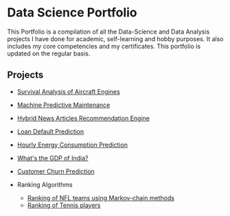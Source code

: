 # Data Science Portfolio
This Portfolio is a compilation of all the Data-Science and Data Analysis projects I have done for academic, self-learning and hobby purposes. It also includes my core competencies and my certificates. This portfolio is updated on the regular basis.

## Projects
  - [Survival Analysis of Aircraft Engines](https://github.com/archd3sai/Survival-Analysis-of-Aircraft-Engines)
  
  - [Machine Predictive Maintenance](https://github.com/archd3sai/Machine-Predictive-Maintenance-PdM-)
  
  - [Hybrid News Articles Recommendation Engine](https://github.com/archd3sai/News-Articles-Recommendation)
  
  - [Loan Default Prediction](https://github.com/archd3sai/Loan-Default-Prediction)
  
  - [Hourly Energy Consumption Prediction](https://github.com/archd3sai/Hourly-Energy-Consumption-Prediction)
  
  - [What's the GDP of India?](https://github.com/archd3sai/Predicting-GDP-of-India)
  
  - [Customer Churn Prediction](https://github.com/archd3sai/Customer-Churn-Prediction)
  
  - Ranking Algorithms
    - [Ranking of NFL teams using Markov-chain methods](https://github.com/archd3sai/Ranking-of-NFL-Teams-using-Markov-method/blob/master/Ranking%20of%20NFL%20teams%20Report.pdf)
    - [Ranking of Tennis players](https://github.com/archd3sai/Tennis-Players-Ranking)

  
  
    
